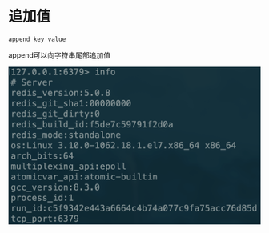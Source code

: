 # 追加值

```text
append key value
```

append可以向字符串尾部追加值

![](../../.gitbook/assets/image%20%2823%29.png)

